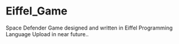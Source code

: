 # Eiffel_Game
Space Defender Game designed and written in Eiffel Programming Language
Upload in near future..

